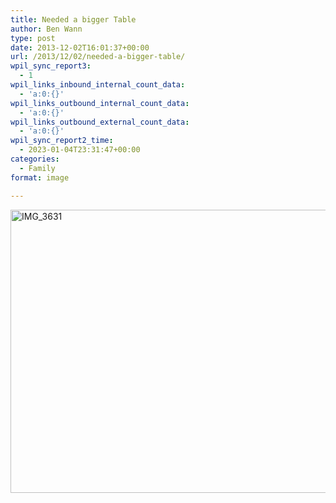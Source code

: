 ```yaml
---
title: Needed a bigger Table
author: Ben Wann
type: post
date: 2013-12-02T16:01:37+00:00
url: /2013/12/02/needed-a-bigger-table/
wpil_sync_report3:
  - 1
wpil_links_inbound_internal_count_data:
  - 'a:0:{}'
wpil_links_outbound_internal_count_data:
  - 'a:0:{}'
wpil_links_outbound_external_count_data:
  - 'a:0:{}'
wpil_sync_report2_time:
  - 2023-01-04T23:31:47+00:00
categories:
  - Family
format: image

---
```

[<img decoding="async" loading="lazy" class="alignnone size-large wp-image-1089" alt="IMG_3631" src="https://benwann.com/wp-content/uploads/2013/12/IMG_3631-1024x768.jpg" width="604" height="453" srcset="https://benwann.com/wp-content/uploads/2013/12/IMG_3631-1024x768.jpg 1024w, https://benwann.com/wp-content/uploads/2013/12/IMG_3631-300x225.jpg 300w" sizes="(max-width: 604px) 100vw, 604px" />][1]

 [1]: https://benwann.com/wp-content/uploads/2013/12/IMG_3631.jpg